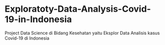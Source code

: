 # Exploratoty-Data-Analysis-Covid-19-in-Indonesia
Project Data Science di Bidang Kesehatan yaitu Eksplor Data Analisis kasus Covid-19 di Indonesia
